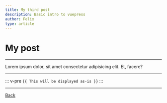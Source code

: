 ```yaml
---
title: My third post
description: Basic intro to vuepress
author: Felix
type: article
---
```


# My post
---
Lorem ipsum dolor, sit amet consectetur adipisicing elit. Et, facere?

---
::: v-pre
`{{ This will be displayed as-is }}`
:::



---
[Back](/blog/)
